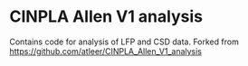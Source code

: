 # CINPLA Allen V1 analysis

Contains code for analysis of LFP and CSD data. Forked from https://github.com/atleer/CINPLA_Allen_V1_analysis

